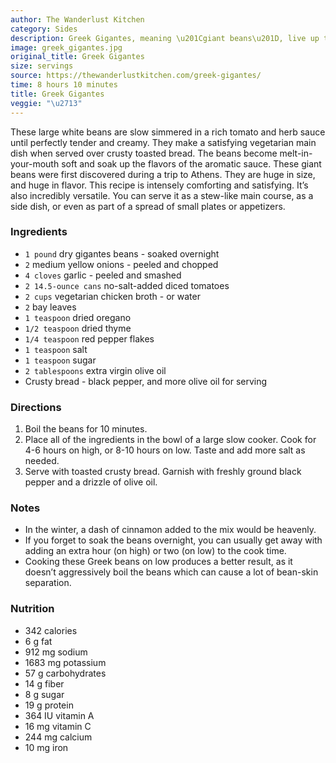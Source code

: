 ```yaml
---
author: The Wanderlust Kitchen
category: Sides
description: Greek Gigantes, meaning \u201Cgiant beans\u201D, live up to their name.
image: greek_gigantes.jpg
original_title: Greek Gigantes
size: servings
source: https://thewanderlustkitchen.com/greek-gigantes/
time: 8 hours 10 minutes
title: Greek Gigantes
veggie: "\u2713"
---
```


These large white beans are slow simmered in a rich tomato and herb sauce until perfectly tender and creamy. They make a satisfying vegetarian main dish when served over crusty toasted bread. The beans become melt-in-your-mouth soft and soak up the flavors of the aromatic sauce. These giant beans were first discovered during a trip to Athens. They are huge in size, and huge in flavor. This recipe is intensely comforting and satisfying. It’s also incredibly versatile. You can serve it as a stew-like main course, as a side dish, or even as part of a spread of small plates or appetizers. 

### Ingredients

* `1 pound` dry gigantes beans - soaked overnight
* `2` medium yellow onions - peeled and chopped
* `4 cloves` garlic - peeled and smashed
* `2 14.5-ounce cans` no-salt-added diced tomatoes
* `2 cups` vegetarian chicken broth - or water
* `2` bay leaves
* `1 teaspoon` dried oregano
* `1/2 teaspoon` dried thyme
* `1/4 teaspoon` red pepper flakes
* `1 teaspoon` salt
* `1 teaspoon` sugar
* `2 tablespoons` extra virgin olive oil
* Crusty bread - black pepper, and more olive oil for serving

### Directions

1. Boil the beans for 10 minutes.
2. Place all of the ingredients in the bowl of a large slow cooker. Cook for 4-6 hours on high, or 8-10 hours on low. Taste and add more salt as needed.
3. Serve with toasted crusty bread. Garnish with freshly ground black pepper and a drizzle of olive oil.

### Notes

* In the winter, a dash of cinnamon added to the mix would be heavenly.
* If you forget to soak the beans overnight, you can usually get away with adding an extra hour (on high) or two (on low) to the cook time.
* Cooking these Greek beans on low produces a better result, as it doesn’t aggressively boil the beans which can cause a lot of bean-skin separation.

### Nutrition

* 342 calories
* 6 g fat
* 912 mg sodium
* 1683 mg potassium
* 57 g carbohydrates
* 14 g fiber
* 8 g sugar
* 19 g protein
* 364 IU vitamin A
* 16 mg vitamin C
* 244 mg calcium
* 10 mg iron